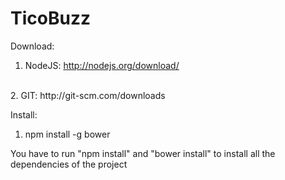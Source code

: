 TicoBuzz
========
Download:
<br/>
1. NodeJS: http://nodejs.org/download/
<br/>
2. GIT: http://git-scm.com/downloads
<br/>

Install:
<br/>
1. npm install -g bower
    
You have to run "npm install" and "bower install" to install all the dependencies of the project
